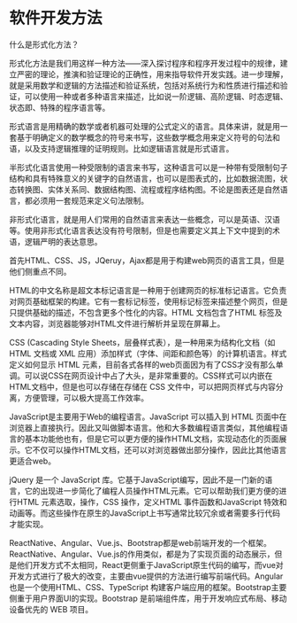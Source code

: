 # 软件开发方法

什么是形式化方法？

形式化方法是我们用这样一种方法——深入探讨程序和程序开发过程中的规律，建立严密的理论，推演和验证理论的正确性，用来指导软件开发实践。进一步理解，就是采用数学和逻辑的方法描述和验证系统，包括对系统行为和性质进行描述和验证，可以使用一种或者多种语言来描述，比如说一阶逻辑、高阶逻辑、时态逻辑、状态即、特殊的程序语言等。

形式语言是用精确的数学或者机器可处理的公式定义的语言。具体来讲，就是用一套基于明确定义的数学概念的符号来书写，这些数学概念用来定义符号的句法和语，以及支持逻辑推理的证明规则。比如逻辑语言就是形式语言。

半形式化语言使用一种受限制的语言来书写，这种语言可以是一种带有受限制句子结构和具有特殊意义的关键字的自然语言，也可以是图表式的，比如数据流图，状态转换图、实体关系同、数据结构图、流程或程序结构图。不论是图表还是自然语言，都必须用一套规范来定义句法限制。

非形式化语言，就是用人们常用的自然语言来表达一些概念，可以是英语、汉语等。使用非形式化语言表达没有符号限制，但是也需要定义其上下文中提到的术语，逻辑严明的表达意思。





首先HTML、CSS、JS，JQeruy，Ajax都是用于构建web网页的语言工具，但是他们侧重点不同。

HTML的中文名称是超文本标记语言是一种用于创建网页的标准标记语言。它负责对网页基础框架的构建。它有一套标记标签，使用标记标签来描述整个网页，但是只提供基础的描述，不包含更多个性化的内容。HTML 文档包含了HTML 标签及文本内容，浏览器能够对HTML文件进行解析并呈现在屏幕上。

CSS (Cascading Style Sheets，层叠样式表），是一种用来为结构化文档（如 HTML 文档或 XML 应用）添加样式（字体、间距和颜色等）的计算机语言。样式定义如何显示 HTML 元素，目前各式各样的web页面因为有了CSS才没有那么单调。可以说CSS在网页设计中占了大头，是非常重要的。CSS样式可以内嵌在HTML文档中，但是也可以存储在存储在 CSS 文件中，可以把网页样式与内容分离，方便管理，可以极大提高工作效率。

JavaScript是主要用于Web的编程语言。JavaScript 可以插入到 HTML 页面中在浏览器上直接执行。因此又叫做脚本语言。他和大多数编程语言类似，其他编程语言的基本功能他也有，但是它可以更方便的操作HTML文档，实现动态化的页面展示。它不仅可以操作HTML文档，还可以对浏览器做出部分操作，因此比其他语言更适合web。

jQuery 是一个 JavaScript 库。它基于JavaScript编写，因此不是一门新的语言，它的出现进一步简化了编程人员操作HTML元素。它可以帮助我们更方便的进行HTML 元素选取，操作，CSS 操作，定义HTML 事件函数和JavaScript 特效和动画等。而这些操作在原生的JavaScript上书写通常比较冗余或者需要多行代码才能实现。



ReactNative、Angular、Vue.js、Bootstrap都是web前端开发的一个框架。ReactNative、Angular、Vue.js的作用类似，都是为了实现页面的动态展示，但是他们开发方式不太相同，React更侧重于JavaScript原生代码的编写，而vue对开发方式进行了极大的改变，主要由vue提供的方法进行编写前端代码。Angular也是一个使用HTML、CSS、TypeScript 构建客户端应用的框架。Bootstrap主要侧重于用户界面UI的实现。Bootstrap 是前端组件库，用于开发响应式布局、移动设备优先的 WEB 项目。
